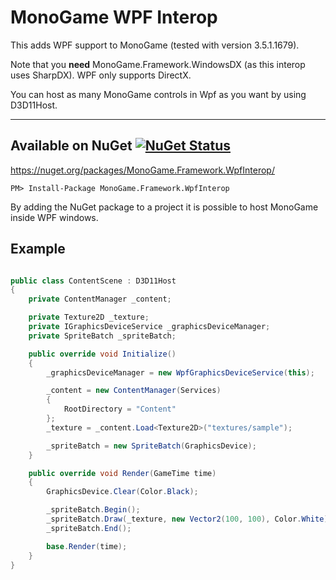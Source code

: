 # MonoGame WPF Interop

This adds WPF support to MonoGame (tested with version 3.5.1.1679).

Note that you **need** MonoGame.Framework.WindowsDX (as this interop uses SharpDX). WPF only supports DirectX.

You can host as many MonoGame controls in Wpf as you want by using D3D11Host.

___
## Available on NuGet  [![NuGet Status](http://img.shields.io/nuget/v/MonoGame.Framework.WpfInterop.svg?style=flat)](https://www.nuget.org/packages/MonoGame.Framework.WpfInterop/)

https://nuget.org/packages/MonoGame.Framework.WpfInterop/

    PM> Install-Package MonoGame.Framework.WpfInterop
   
By adding the NuGet package to a project it is possible to host MonoGame inside WPF windows.

## Example

```csharp

public class ContentScene : D3D11Host
{
	private ContentManager _content;

	private Texture2D _texture;
	private IGraphicsDeviceService _graphicsDeviceManager;
	private SpriteBatch _spriteBatch;

	public override void Initialize()
	{
		_graphicsDeviceManager = new WpfGraphicsDeviceService(this);

		_content = new ContentManager(Services)
		{
			RootDirectory = "Content"
		};
		_texture = _content.Load<Texture2D>("textures/sample");

		_spriteBatch = new SpriteBatch(GraphicsDevice);
	}

	public override void Render(GameTime time)
	{
		GraphicsDevice.Clear(Color.Black);

		_spriteBatch.Begin();
		_spriteBatch.Draw(_texture, new Vector2(100, 100), Color.White);
		_spriteBatch.End();

		base.Render(time);
	}
}

```